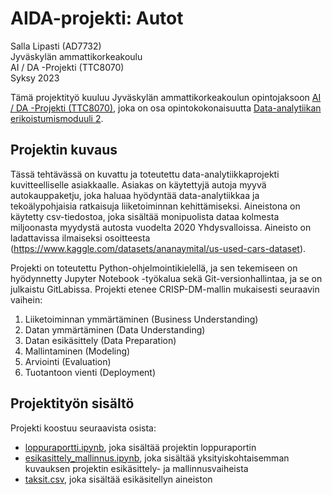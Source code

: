 # AIDA-projekti: Autot    

Salla Lipasti (AD7732)    
Jyväskylän ammattikorkeakoulu   
AI / DA -Projekti (TTC8070)    
Syksy 2023 

Tämä projektityö kuuluu Jyväskylän ammattikorkeakoulun opintojaksoon [AI / DA -Projekti (TTC8070)](https://opetussuunnitelmat.peppi.jamk.fi/fi/TTV2020SS/course_unit/TTC8070), joka on osa opintokokonaisuutta [Data-analytiikan erikoistumismoduuli 2](https://www.jamk.fi/fi/Hae-opiskelemaan/osaamiskokonaisuus/opi-hyodyntamaan-data-analytiikkaa-ja-tekoalya). 

## Projektin kuvaus    

Tässä tehtävässä on kuvattu ja toteutettu data-analytiikkaprojekti kuvitteelliselle asiakkaalle. Asiakas on käytettyjä autoja myyvä autokauppaketju, joka haluaa hyödyntää data-analytiikkaa ja tekoälypohjaisia ratkaisuja liiketoiminnan kehittämiseksi. Aineistona on käytetty csv-tiedostoa, joka sisältää monipuolista dataa kolmesta miljoonasta myydystä autosta vuodelta 2020 Yhdysvalloissa. Aineisto on ladattavissa ilmaiseksi osoitteesta (https://www.kaggle.com/datasets/ananaymital/us-used-cars-dataset).      

Projekti on toteutettu Python-ohjelmointikielellä, ja sen tekemiseen on hyödynnetty Jupyter Notebook -työkalua sekä Git-versionhallintaa, ja se on julkaistu GitLabissa. Projekti etenee CRISP-DM-mallin mukaisesti seuraavin vaihein:   

1. Liiketoiminnan ymmärtäminen (Business Understanding) 
2. Datan ymmärtäminen (Data Understanding) 
3. Datan esikäsittely (Data Preparation)
4. Mallintaminen (Modeling) 
5. Arviointi (Evaluation)
6. Tuotantoon vienti (Deployment) 


## Projektityön sisältö   

Projekti koostuu seuraavista osista: 

* [loppuraportti.ipynb](https://gitlab.labranet.jamk.fi/AD7732/aida-projekti/-/blob/main/loppuraportti.ipynb), joka sisältää projektin loppuraportin
* [esikasittely_mallinnus.ipynb](https://gitlab.labranet.jamk.fi/AD7732/aida-projekti/-/blob/main/esikasittely_mallinnus.ipynb), joka sisältää yksityiskohtaisemman kuvauksen projektin esikäsittely- ja mallinnusvaiheista
* [taksit.csv](https://gitlab.labranet.jamk.fi/AD7732/aida-projekti/-/blob/main/taksit.csv), joka sisältää esikäsitellyn aineiston

